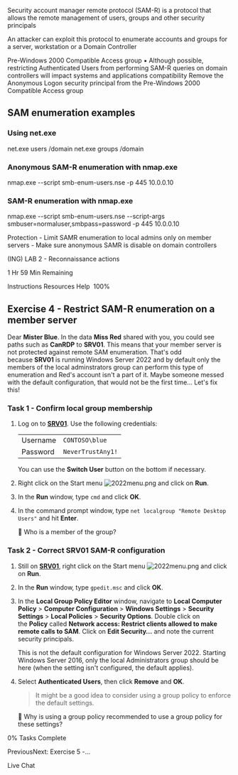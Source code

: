 Security account manager remote protocol (SAM-R) is a protocol that allows the remote management of users, groups and other security principals

An attacker can exploit this protocol to enumerate accounts and groups for a server, workstation or a Domain Controller

Pre-Windows 2000 Compatible Access group ▪ Although possible, restricting Authenticated Users from performing SAM-R queries on domain controllers will impact systems and applications compatibility Remove the Anonymous Logon security principal from the Pre-Windows 2000 Compatible Access group


## SAM enumeration examples

### Using net.exe 
net.exe users /domain 
net.exe groups /domain

### Anonymous SAM-R enumeration with nmap.exe 
nmap.exe --script smb-enum-users.nse -p 445 10.0.0.10

### SAM-R enumeration with nmap.exe 
nmap.exe --script smb-enum-users.nse --script-args smbuser=normaluser,smbpass=password -p 445 10.0.0.10


Protection - Limit SAMR enumeration to local admins only on member servers - Make sure anonymous SAMR is disable on domain controllers


(ING) LAB 2 - Reconnaissance actions

1 Hr 59 Min Remaining

Instructions Resources Help  100%

## Exercise 4 - Restrict SAM-R enumeration on a member server

Dear **Mister Blue**. In the data **Miss Red** shared with you, you could see paths such as **CanRDP** to **SRV01**. This means that your member server is not protected against remote SAM enumeration. That's odd because **SRV01** is running Windows Server 2022 and by default only the members of the local adminstrators group can perform this type of enumeration and Red's account isn't a part of it. Maybe someone messed with the default configuration, that would not be the first time… Let's fix this!

### Task 1 - Confirm local group membership

1. Log on to **[SRV01](https://labclient.labondemand.com/Instructions/4c26088d-9e1a-4cc0-8086-b2c2d5f57de4?rc=10#)**. Use the following credentials:
    
    |||
    |---|---|
    |Username|`CONTOSO\blue`|
    |Password|`NeverTrustAny1!`|
    
    You can use the **Switch User** button on the bottom if necessary.
    
2. Right click on the Start menu ![2022menu.png](https://labondemand.blob.core.windows.net/content/lab127178/2022menu.png) and click on **Run**.
    
3. In the **Run** window, type `cmd` and click **OK**.
    
4. In the command prompt window, type `net localgroup "Remote Desktop Users"` and hit **Enter**.
    
    📝 Who is a member of the group?
    

### Task 2 - Correct SRV01 SAM-R configuration

1. Still on **[SRV01](https://labclient.labondemand.com/Instructions/4c26088d-9e1a-4cc0-8086-b2c2d5f57de4?rc=10#)**, right click on the Start menu ![2022menu.png](https://labondemand.blob.core.windows.net/content/lab127178/2022menu.png) and click on **Run**.
    
2. In the **Run** window, type `gpedit.msc` and click **OK**.
    
3. In the **Local Group Policy Editor** window, navigate to **Local Computer Policy** > **Computer Configuration** > **Windows Settings** > **Security Settings** > **Local Policies** > **Security Options**. Double click on the **Policy** called **Network access: Restrict clients allowed to make remote calls to SAM**. Click on **Edit Security…** and note the current security principals.
    
    This is not the default configuration for Windows Server 2022. Starting Windows Server 2016, only the local Administrators group should be here (when the setting isn't configured, the default applies).
    
4. Select **Authenticated Users**, then click **Remove** and **OK**.
    
    > It might be a good idea to consider using a group policy to enforce the default settings.
    
    📝 Why is using a group policy recommended to use a group policy for these settings?
    

0% Tasks Complete

PreviousNext: Exercise 5 -...

Live Chat